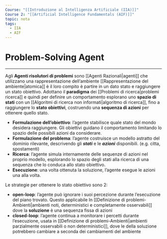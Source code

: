 ```yaml
---
Course: "[[Introduzione al Intelligenza Artificiale (IIA)]]"
Course 2: "[[Artificial Intelligence Fundamentals (AIF)]]"
topic: nota
tags:
  - IIA
  - AIF
---
```


# Problem-Solving Agent
---
Agli **Agenti risolutori di problemi** sono [[Agenti Razionali|agenti]] che utilizzano una rappresentazione dell’ambiente [[Rappresentazione del ambiente|atomica]] è il loro compito è partire in un dato stato e raggiungere un stato obiettivo. 
Adottano il __paradigma__ dei [[Problemi di ricerca|problemi ricerca]] e quindi per definire un comportamento esplorano uno **spazio di stati** con un [[Algoritmi di ricerca non informati|algoritmo di ricerca]],  fino a raggiungere lo **stato obiettivi**, costruendo una **sequenza di azioni** per ottenere quello stato.

- **Formulazione dell’obiettivo**: l’agente stabilisce quale stato del mondo desidera raggiungere. Gli obiettivi guidano il comportamento limitando lo spazio delle possibili azioni da considerare.
 - **Formulazione del problema**: l’agente costruisce un modello astratto del dominio rilevante, descrivendo gli ***stati*** e le ***azioni*** disponibili. (e.g. citta, spostamenti)
 - **Ricerca**: l’agente simula internamente delle sequenze di azioni nel proprio modello, esplorando lo spazio degli stati alla ricerca di una sequenza che lo conduca allo stato obiettivo.  
 - **Esecuzione**: una volta ottenuta la soluzione, l’agente esegue le azioni una alla volta.

Le strategie per ottenere lo stato obiettivo sono 2:
- **open-loop**: l’agente può ignorare i suoi percezione durante l’esecuzione del piano trovato. Questo applicabile In [[Definizione di problemi-Ambienti|ambienti noti, deterministici e completamente osservabili]] dove la **soluzione** è una sequenza fissa di azioni
- **closed-loop**: l’agente continua a monitorare i percetti durante l’esecuzione, usata in  [[Definizione di problemi-Ambienti|ambienti parzialmente osservabili o non deterministici]], dove le della soluzione potrebbero cambiare a seconda dei cambiamenti del ambiente


